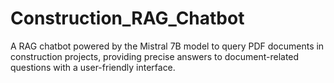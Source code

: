 # Construction_RAG_Chatbot
A RAG chatbot powered by the Mistral 7B model to query PDF documents in construction projects, providing precise answers to document-related questions with a user-friendly interface.

